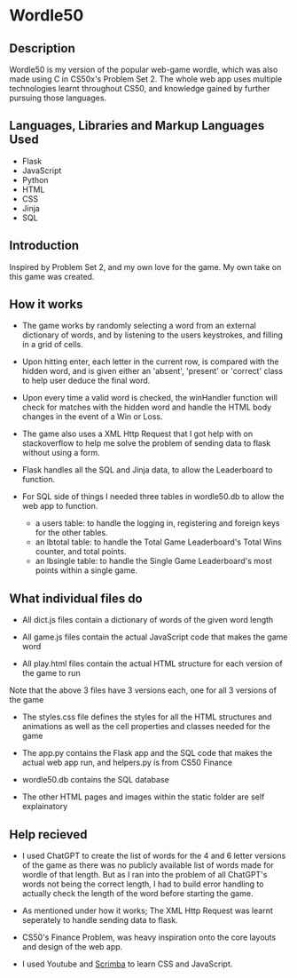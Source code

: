 # Wordle50

## Description

Wordle50 is my version of the popular web-game wordle, which was also made using C in CS50x's Problem Set 2.
The whole web app uses multiple technologies learnt throughout CS50, and knowledge gained by further pursuing those languages.

## Languages, Libraries and Markup Languages Used
- Flask
- JavaScript
- Python
- HTML
- CSS
- Jinja
- SQL

## Introduction

Inspired by Problem Set 2, and my own love for the game. My own take on this game was created.

## How it works

* The game works by randomly selecting a word from an external dictionary of words, and by listening to the users keystrokes, and filling in a grid of cells.

* Upon hitting enter, each letter in the current row, is compared with the hidden word, and is given either an 'absent', 'present' or 'correct' class to help user deduce the final word.

* Upon every time a valid word is checked, the winHandler function will check for matches with the hidden word and handle the HTML body changes in the event of a Win or Loss.

* The game also uses a XML Http Request that I got help with on stackoverflow to help me solve the problem of sending data to flask without using a form.

* Flask handles all the SQL and Jinja data, to allow the Leaderboard to function.

* For SQL side of things I needed three tables in wordle50.db to allow the web app to function.
    - a users table: to handle the logging in, registering and foreign keys for the other tables.
    - an lbtotal table: to handle the Total Game Leaderboard's Total Wins counter, and total points.
    - an lbsingle table: to handle the Single Game Leaderboard's most points within a single game.

## What individual files do

* All dict.js files contain a dictionary of words of the given word length

* All game.js files contain the actual JavaScript code that makes the game word

* All play.html files contain the actual HTML structure for each version of the game to run

Note that the above 3 files have 3 versions each, one for all 3 versions of the game

* The styles.css file defines the styles for all the HTML structures and animations as well as the cell properties and classes needed for the game

* The app.py contains the Flask app and the SQL code that makes the actual web app run, and helpers.py is from CS50 Finance

* wordle50.db contains the SQL database

* The other HTML pages and images within the static folder are self explainatory

## Help recieved

* I used ChatGPT to create the list of words for the 4 and 6 letter versions of the game as there was no publicly available list of words made for wordle of that length.
But as I ran into the problem of all ChatGPT's words not being the correct length, I had to build error handling to actually check the length of the word before starting the game.

* As mentioned under how it works;
The XML Http Request was learnt seperately to handle sending data to flask.

* CS50's Finance Problem, was heavy inspiration onto the core layouts and design of the web app.

* I used Youtube and [Scrimba](https://scrimba.com) to learn CSS and JavaScript.

